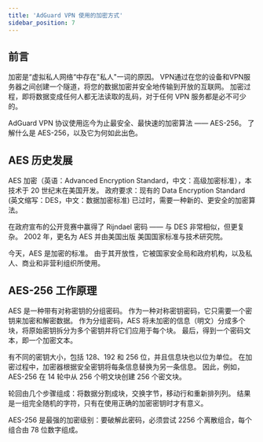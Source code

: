 ```yaml
---
title: 'AdGuard VPN 使用的加密方式'
sidebar_position: 7
---
```


## 前言

加密是“虚拟私人网络“中存在"私人"一词的原因。 VPN通过在您的设备和VPN服务器之间创建一个隧道，将您的数据加密并安全地传输到开放的互联网。 加密过程，即将数据变成任何人都无法读取的乱码，对于任何 VPN 服务都是必不可少的。

AdGuard VPN 协议使用迄今为止最安全、最快速的加密算法 —— AES-256。 了解什么是 AES-256，以及它为何如此出色。

## AES 历史发展

AES 加密（英语：Advanced Encryption Standard，中文：高级加密标准），本技术于 20 世纪末在美国开发。 政府要求：现有的 Data Encryption Standard (英文缩写：DES，中文：数据加密标准) 已过时，需要一种新的、更安全的加密算法。

在政府宣布的公开竞赛中赢得了 Rijndael 密码 —— 与 DES 非常相似，但更复杂。 2002 年，更名为 AES 并由美国出版 美国国家标准与技术研究院。

今天，AES 是加密的标准。 由于其开放性，它被国家安全局和政府机构，以及私人、商业和非营利组织所使用。

## AES-256 工作原理

AES 是一种带有对称密钥的分组密码。 作为一种对称密钥密码，它只需要一个密钥来加密和解密数据。 作为分组密码，AES 将未加密的信息（明文）分成多个块，将原始密钥拆分为多个密钥并将它们应用于每个块。 最后，得到一个密码文本，即一个加密文本。

有不同的密钥大小，包括 128、192 和 256 位，并且信息块也以位为单位。 在加密过程中，加密器根据安全密钥将每条信息替换为另一条信息。 因此，例如，AES-256 在 14 轮中从 256 个明文块创建 256 个密文块。

轮回由几个步骤组成：将数据分割成块，交换字节，移动行和重新排列列。 结果是一组完全随机的字符，只有在使用正确的加密密钥时才有意义。

AES-256 是最强的加密级别：要破解此密码，必须尝试 2256 个离散组合，每个组合由 78 位数字组成。
